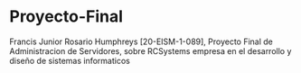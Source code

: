 # Proyecto-Final
Francis Junior Rosario Humphreys [20-EISM-1-089], Proyecto Final de Administracion de Servidores, sobre RCSystems empresa en el desarrollo y diseño de sistemas informaticos
